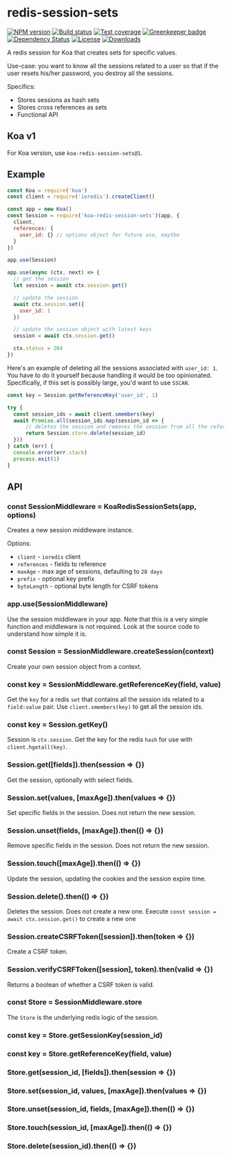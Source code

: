 
# redis-session-sets

[![NPM version][npm-image]][npm-url]
[![Build status][travis-image]][travis-url]
[![Test coverage][codecov-image]][codecov-url]
[![Greenkeeper badge](https://badges.greenkeeper.io/koajs/redis-session-sets.svg)](https://greenkeeper.io/)
[![Dependency Status][david-image]][david-url]
[![License][license-image]][license-url]
[![Downloads][downloads-image]][downloads-url]

A redis session for Koa that creates sets for specific values.

Use-case: you want to know all the sessions related to a user so that if the user resets his/her password, you destroy all the sessions.

Specifics:

- Stores sessions as hash sets
- Stores cross references as sets
- Functional API

## Koa v1

For Koa version, use `koa-redis-session-sets@1`.

## Example

```js
const Koa = require('koa')
const client = require('ioredis').createClient()

const app = new Koa()
const Session = require('koa-redis-session-sets')(app, {
  client,
  references: {
    user_id: {} // options object for future use, maytbe
  }
})

app.use(Session)

app.use(async (ctx, next) => {
  // get the session
  let session = await ctx.session.get()

  // update the session
  await ctx.session.set({
    user_id: 1
  })

  // update the session object with latest keys
  session = await ctx.session.get()

  ctx.status = 204
})
```

Here's an example of deleting all the sessions associated with `user_id: 1`.
You have to do it yourself because handling it would be too opinionated.
Specifically, if this set is possibly large, you'd want to use `SSCAN`.

```js
const key = Session.getReferenceKey('user_id', 1)

try {
  const session_ids = await client.smembers(key)
  await Promise.all(session_ids.map(session_id => {
      // deletes the session and removes the session from all the referenced sets
      return Session.store.delete(session_id)
  }))
} catch (err) {
  console.error(err.stack)
  process.exit(1)
}
```

## API

### const SessionMiddleware = KoaRedisSessionSets(app, options)

Creates a new session middleware instance.

Options:

- `client` - `ioredis` client
- `references` - fields to reference
- `maxAge` - max age of sessions, defaulting to `28 days`
- `prefix` - optional key prefix
- `byteLength` - optional byte length for CSRF tokens

### app.use(SessionMiddleware)

Use the session middleware in your app.
Note that this is a very simple function and middleware is not required.
Look at the source code to understand how simple it is.

### const Session = SessionMiddleware.createSession(context)

Create your own session object from a context.

### const key = SessionMiddleware.getReferenceKey(field, value)

Get the `key` for a redis `set` that contains all the session ids related to a `field:value` pair.
Use `client.smembers(key)` to get all the session ids.

### const key = Session.getKey()

Session is `ctx.session`.
Get the key for the redis `hash` for use with `client.hgetall(key)`.

### Session.get([fields]).then(session => {})

Get the session, optionally with select fields.

### Session.set(values, [maxAge]).then(values => {})

Set specific fields in the session.
Does not return the new session.

### Session.unset(fields, [maxAge]).then(() => {})

Remove specific fields in the session.
Does not return the new session.

### Session.touch([maxAge]).then(() => {})

Update the session, updating the cookies and the session expire time.

### Session.delete().then(() => {})

Deletes the session.
Does not create a new one.
Execute `const session = await ctx.session.get()` to create a new one

### Session.createCSRFToken([session]).then(token => {})

Create a CSRF token.

### Session.verifyCSRFToken([session], token).then(valid => {})

Returns a boolean of whether a CSRF token is valid.

### const Store = SessionMiddleware.store

The `Store` is the underlying redis logic of the session.

### const key = Store.getSessionKey(session_id)

### const key = Store.getReferenceKey(field, value)

### Store.get(session_id, [fields]).then(session => {})

### Store.set(session_id, values, [maxAge]).then(values => {})

### Store.unset(session_id, fields, [maxAge]).then(() => {})

### Store.touch(session_id, [maxAge]).then(() => {})

### Store.delete(session_id).then(() => {})

[npm-image]: https://img.shields.io/npm/v/koa-redis-session-sets.svg?style=flat-square
[npm-url]: https://npmjs.org/package/koa-redis-session-sets
[travis-image]: https://img.shields.io/travis/koajs/redis-session-sets/master.svg?style=flat-square
[travis-url]: https://travis-ci.org/koajs/redis-session-sets
[codecov-image]: https://img.shields.io/codecov/c/github/koajs/redis-session-sets/master.svg?style=flat-square
[codecov-url]: https://codecov.io/github/koajs/redis-session-sets
[david-image]: http://img.shields.io/david/koajs/redis-session-sets.svg?style=flat-square
[david-url]: https://david-dm.org/koajs/redis-session-sets
[license-image]: http://img.shields.io/npm/l/koa-redis-session-sets.svg?style=flat-square
[license-url]: LICENSE
[downloads-image]: http://img.shields.io/npm/dm/koa-redis-session-sets.svg?style=flat-square
[downloads-url]: https://npmjs.org/package/koa-redis-session-sets
